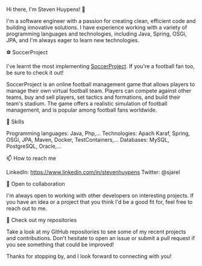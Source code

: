 Hi there, I'm Steven Huypens! 👋

I'm a software engineer with a passion for creating clean, efficient code and building innovative solutions. I have experience working with a variety of programming languages and technologies, including Java, Spring, OSGi, JPA, and I'm always eager to learn new technologies.

⚽ SoccerProject

I've learnt the most implementing [SoccerProject](http://www.soccerproject.com). If you're a football fan too, be sure to check it out!

SoccerProject is an online football management game that allows players to manage their own virtual football team. Players can compete against other teams, buy and sell players, set tactics and formations, and build their team's stadium. The game offers a realistic simulation of football management, and is popular among football fans worldwide.

🌱 Skills

Programming languages: Java, Php,...
Technologies:  Apach Karaf, Spring, OSGi, JPA, Maven, Docker, TestContainers,...
Databases: MySQL, PostgreSQL, Oracle,...

📫 How to reach me

LinkedIn: https://www.linkedin.com/in/stevenhuypens
Twitter: @sjarel

🤝 Open to collaboration

I'm always open to working with other developers on interesting projects. If you have an idea or a project that you think I'd be a good fit for, feel free to reach out to me.

👀 Check out my repositories

Take a look at my GitHub repositories to see some of my recent projects and contributions. Don't hesitate to open an issue or submit a pull request if you see something that could be improved!

Thanks for stopping by, and I look forward to connecting with you!
